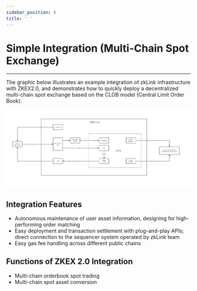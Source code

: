 ```yaml
---
sidebar_position: 6
title: ' '
---
```


# Simple Integration (Multi-Chain Spot Exchange)

***

The graphic below illustrates an example integration of zkLink infrastructure with ZKEX2.0, and demonstrates how to quickly deploy a decentralized multi-chain spot exchange based on the CLOB model (Central Limit Order Book).

![ZKEX 2.0 Integration](../img/zkex2integration.png)

## Integration Features

* Autonomous maintenance of user asset information, designing for high-performing order matching
* Easy deployment and transaction settlement with plug-and-play APIs; direct connection to the sequencer system operated by zkLink team
* Easy gas fee handling across different public chains

## Functions of ZKEX 2.0 Integration

* Multi-chain orderbook spot trading
* Multi-chain spot asset conversion
